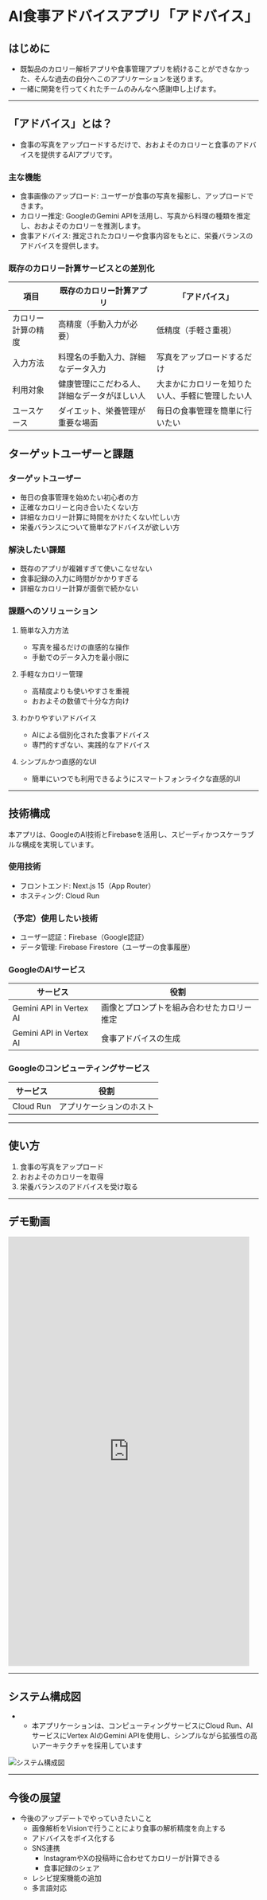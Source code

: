# AI食事アドバイスアプリ「アドバイス」

## はじめに

- 既製品のカロリー解析アプリや食事管理アプリを続けることができなかった、そんな過去の自分へこのアプリケーションを送ります。
- 一緒に開発を行ってくれたチームのみんなへ感謝申し上げます。

---

## 「アドバイス」とは？

- 食事の写真をアップロードするだけで、おおよそのカロリーと食事のアドバイスを提供するAIアプリです。

### 主な機能

- 食事画像のアップロード: ユーザーが食事の写真を撮影し、アップロードできます。
- カロリー推定: GoogleのGemini APIを活用し、写真から料理の種類を推定し、おおよそのカロリーを推測します。
- 食事アドバイス: 推定されたカロリーや食事内容をもとに、栄養バランスのアドバイスを提供します。

### 既存のカロリー計算サービスとの差別化

| 項目            | 既存のカロリー計算アプリ | 「アドバイス」 |
|---------------|----------------|------------|
| カロリー計算の精度 | 高精度（手動入力が必要） | 低精度（手軽さ重視） |
| 入力方法        | 料理名の手動入力、詳細なデータ入力 | 写真をアップロードするだけ |
| 利用対象        | 健康管理にこだわる人、詳細なデータがほしい人 | 大まかにカロリーを知りたい人、手軽に管理したい人 |
| ユースケース    | ダイエット、栄養管理が重要な場面 | 毎日の食事管理を簡単に行いたい |

## ターゲットユーザーと課題

### ターゲットユーザー
- 毎日の食事管理を始めたい初心者の方
- 正確なカロリーと向き合いたくない方
- 詳細なカロリー計算に時間をかけたくない忙しい方
- 栄養バランスについて簡単なアドバイスが欲しい方

### 解決したい課題
- 既存のアプリが複雑すぎて使いこなせない
- 食事記録の入力に時間がかかりすぎる
- 詳細なカロリー計算が面倒で続かない

### 課題へのソリューション
1. 簡単な入力方法
   - 写真を撮るだけの直感的な操作
   - 手動でのデータ入力を最小限に

2. 手軽なカロリー管理
   - 高精度よりも使いやすさを重視
   - おおよその数値で十分な方向け

3. わかりやすいアドバイス
   - AIによる個別化された食事アドバイス
   - 専門的すぎない、実践的なアドバイス

4. シンプルかつ直感的なUI
   - 簡単にいつでも利用できるようにスマートフォンライクな直感的UI

---

## 技術構成

本アプリは、GoogleのAI技術とFirebaseを活用し、スピーディかつスケーラブルな構成を実現しています。

### 使用技術
- フロントエンド: Next.js 15（App Router）
- ホスティング: Cloud Run

### （予定）使用したい技術

- ユーザー認証：Firebase（Google認証）
- データ管理: Firebase Firestore（ユーザーの食事履歴）

### GoogleのAIサービス

| サービス               | 役割                                      |
|----------------------|-----------------------------------------|
| Gemini API in Vertex AI | 画像とプロンプトを組み合わせたカロリー推定 |
| Gemini API in Vertex AI | 食事アドバイスの生成                     |

### Googleのコンピューティングサービス

| サービス    | 役割                   |
|------------|------------------------|
| Cloud Run  | アプリケーションのホスト |

---

## 使い方

1. 食事の写真をアップロード
2. おおよそのカロリーを取得
3. 栄養バランスのアドバイスを受け取る

---

## デモ動画

<iframe width="485" height="862" src="https://www.youtube.com/embed/MHg2L8E7QVQ" title="【AI Agent Hackathon with Google Cloud】提出用動画（アドバイス）" frameborder="0" allow="accelerometer; autoplay; clipboard-write; encrypted-media; gyroscope; picture-in-picture; web-share" referrerpolicy="strict-origin-when-cross-origin" allowfullscreen></iframe>

---

## システム構成図

- - 本アプリケーションは、コンピューティングサービスにCloud Run、AIサービスにVertex AIのGemini APIを使用し、シンプルながら拡張性の高いアーキテクチャを採用しています

![システム構成図](./system.png)

---

## 今後の展望

- 今後のアップデートでやっていきたいこと
  - 画像解析をVisionで行うことにより食事の解析精度を向上する
  - アドバイスをボイス化する
  - SNS連携
    - InstagramやXの投稿時に合わせてカロリーが計算できる
    - 食事記録のシェア
  - レシピ提案機能の追加
  - 多言語対応
